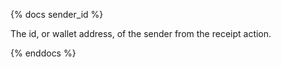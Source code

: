 {% docs sender_id %}

The id, or wallet address, of the sender from the receipt action.

{% enddocs %}
